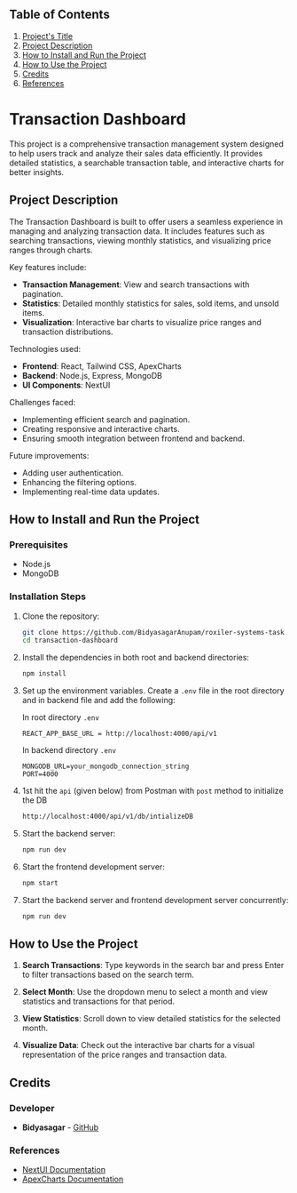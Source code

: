 ## Table of Contents
1. [Project's Title](#transaction-dashboard)
2. [Project Description](#project-description)
3. [How to Install and Run the Project](#how-to-install-and-run-the-project)
4. [How to Use the Project](#how-to-use-the-project)
5. [Credits](#credits)
6. [References](#references)

# Transaction Dashboard

This project is a comprehensive transaction management system designed to help users track and analyze their sales data efficiently. It provides detailed statistics, a searchable transaction table, and interactive charts for better insights.

## Project Description

The Transaction Dashboard is built to offer users a seamless experience in managing and analyzing transaction data. It includes features such as searching transactions, viewing monthly statistics, and visualizing price ranges through charts.

Key features include:
- **Transaction Management**: View and search transactions with pagination.
- **Statistics**: Detailed monthly statistics for sales, sold items, and unsold items.
- **Visualization**: Interactive bar charts to visualize price ranges and transaction distributions.

Technologies used:
- **Frontend**: React, Tailwind CSS, ApexCharts
- **Backend**: Node.js, Express, MongoDB
- **UI Components**: NextUI

Challenges faced:
- Implementing efficient search and pagination.
- Creating responsive and interactive charts.
- Ensuring smooth integration between frontend and backend.

Future improvements:
- Adding user authentication.
- Enhancing the filtering options.
- Implementing real-time data updates.

## How to Install and Run the Project

### Prerequisites
- Node.js
- MongoDB

### Installation Steps
1. Clone the repository:
    ```bash
    git clone https://github.com/BidyasagarAnupam/roxiler-systems-task
    cd transaction-dashboard
    ```

2. Install the dependencies in both root and backend directories:
    ```bash
    npm install
    ```

3. Set up the environment variables. Create a `.env` file in the root directory and in backend file and add the following:

    In root directory `.env`

    ```plaintext
    REACT_APP_BASE_URL = http://localhost:4000/api/v1
    ```

    In backend directory `.env`

    ```plaintext
    MONGODB_URL=your_mongodb_connection_string
    PORT=4000
    ```

4. 1st hit the `api` (given below) from Postman with `post` method to initialize the DB
    ```bash
    http://localhost:4000/api/v1/db/intializeDB
    ```

5. Start the backend server:
    ```bash
    npm run dev
    ```

6. Start the frontend development server:
    ```bash
    npm start
    ```
6. Start the backend server and frontend development server concurrently:

    ```bash
    npm run dev
    ```



## How to Use the Project

1. **Search Transactions**: Type keywords in the search bar and press Enter to filter transactions based on the search term.

2. **Select Month**: Use the dropdown menu to select a month and view statistics and transactions for that period.

3. **View Statistics**: Scroll down to view detailed statistics for the selected month.

4. **Visualize Data**: Check out the interactive bar charts for a visual representation of the price ranges and transaction data.

## Credits

### Developer
- **Bidyasagar** - [GitHub](https://github.com/BidyasagarAnupam)

### References
- [NextUI Documentation](https://nextui.org/docs/guide/getting-started)
- [ApexCharts Documentation](https://apexcharts.com/docs/react-charts/)
